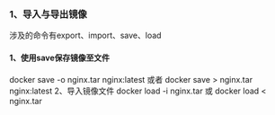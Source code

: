 ### 1、导入与导出镜像
涉及的命令有export、import、save、load
#### 1、使用save保存镜像至文件
docker save -o nginx.tar nginx:latest
或者
docker save > nginx.tar nginx:latest
2、导入镜像文件
docker load -i nginx.tar
或
docker load < nginx.tar


